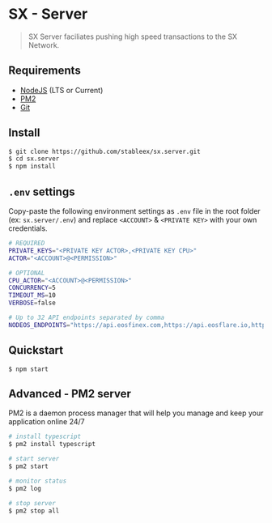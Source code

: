 # SX - Server

> SX Server faciliates pushing high speed transactions to the SX Network.

## Requirements

- [NodeJS](https://nodejs.org/en/download/) (LTS or Current)
- [PM2](https://pm2.keymetrics.io/)
- [Git](https://git-scm.com/downloads)

## Install

```bash
$ git clone https://github.com/stableex/sx.server.git
$ cd sx.server
$ npm install
```

## `.env` settings

Copy-paste the following environment settings as `.env` file in the root folder (ex: `sx.server/.env`) and replace `<ACCOUNT>` & `<PRIVATE KEY>` with your own credentials.

```bash
# REQUIRED
PRIVATE_KEYS="<PRIVATE KEY ACTOR>,<PRIVATE KEY CPU>"
ACTOR="<ACCOUNT>@<PERMISSION>"

# OPTIONAL
CPU_ACTOR="<ACCOUNT>@<PERMISSION>"
CONCURRENCY=5
TIMEOUT_MS=10
VERBOSE=false

# Up to 32 API endpoints separated by comma
NODEOS_ENDPOINTS="https://api.eosfinex.com,https://api.eosflare.io,https://api.main.alohaeos.com,https://api.eossweden.org"
```

## Quickstart

```
$ npm start
```

## Advanced - PM2 server

PM2 is a daemon process manager that will help you manage and keep your application online 24/7

```bash
# install typescript
$ pm2 install typescript

# start server
$ pm2 start

# monitor status
$ pm2 log

# stop server
$ pm2 stop all
```
